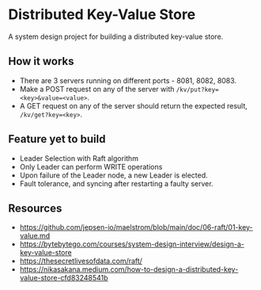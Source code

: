 # Distributed Key-Value Store

A system design project for building a distributed key-value store.

## How it works

- There are 3 servers running on different ports - 8081, 8082, 8083.
- Make a POST request on any of the server with `/kv/put?key=<key>&value=<value>`.
- A GET request on any of the server should return the expected result, `/kv/get?key=<key>`.

## Feature yet to build

- Leader Selection with Raft algorithm
- Only Leader can perform WRITE operations
- Upon failure of the Leader node, a new Leader is elected.
- Fault tolerance, and syncing after restarting a faulty server.

## Resources

- https://github.com/jepsen-io/maelstrom/blob/main/doc/06-raft/01-key-value.md
- https://bytebytego.com/courses/system-design-interview/design-a-key-value-store
- https://thesecretlivesofdata.com/raft/
- https://nikasakana.medium.com/how-to-design-a-distributed-key-value-store-cfd83248541b
